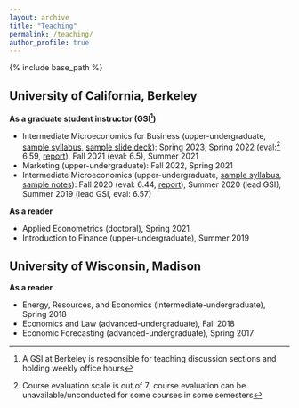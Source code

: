 ```yaml
---
layout: archive
title: "Teaching"
permalink: /teaching/
author_profile: true
---
```


{% include base_path %}

University of California, Berkeley
-----
**As a graduate student instructor (GSI[^1])**
* Intermediate Microeconomics for Business (upper-undergraduate, [sample syllabus](/files/ugba101a_sample_syllabus.pdf), [sample slide deck](/files/ugba101a_sample_slides.pdf)): Spring 2023, Spring 2022 (eval:[^2] 6.59, [report](/files/ugba101a_eval.pdf)), Fall 2021 (eval: 6.5), Summer 2021
* Marketing (upper-undergraduate): Fall 2022, Spring 2021
* Intermediate Microeconomics (upper-undergraduate, [sample syllabus](/files/econ100a_sample_syllabus.pdf), [sample notes](/files/econ100_sample_notes.pdf)): Fall 2020 (eval: 6.44, [report](/files/econ100a_eval.pdf)), Summer 2020 (lead GSI), Summer 2019 (lead GSI, eval: 6.57)

[^1]: A GSI at Berkeley is responsible for teaching discussion sections and holding weekly office hours
[^2]: Course evaluation scale is out of 7; course evaluation can be unavailable/unconducted for some courses in some semesters 

**As a reader**
* Applied Econometrics (doctoral), Spring 2021
* Introduction to Finance (upper-undergraduate), Summer 2019

University of Wisconsin, Madison
-----
**As a reader**
* Energy, Resources, and Economics (intermediate-undergraduate), Spring 2018
* Economics and Law (advanced-undergraduate), Fall 2018
* Economic Forecasting (advanced-undergraduate), Spring 2017